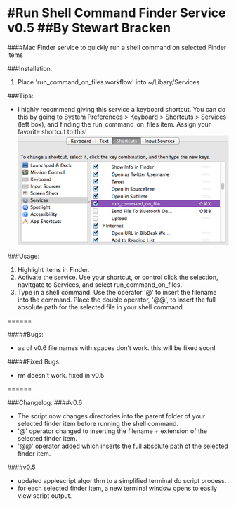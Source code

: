 #Run Shell Command Finder Service v0.5
##By Stewart Bracken
===
####Mac Finder service to quickly run a shell command on selected Finder items

###Installation:
1. Place 'run_command_on_files.workflow' into ~/Libary/Services

###Tips:
* I highly recommend giving this service a keyboard shortcut. You can do this by going to System Preferences > Keyboard > Shortcuts > Services (left box), and finding the run_command_on_files item. Assign your favorite shortcut to this!
![ScreenShot](screenshot.png)


###Usage:
1. Highlight items in Finder.
2. Activate the service. Use your shortcut, or control click the selection, navitgate to Services, and select run_command_on_files.
3. Type in a shell command. Use the operator '@' to insert the filename into the command. Place the double operator, '@@', to insert the full absolute path for the selected file in your shell command.

======


#####Bugs:
* as of v0.6 file names with spaces don't work. this will be fixed soon!

#####Fixed Bugs:
* rm doesn't work. fixed in v0.5

======

###Changelog:
####v0.6
* The script now changes directories into the parent folder of your selected finder item before running the shell command.
* '@' operator changed to inserting the filename + extension of the selected finder item. 
* '@@' operator added which inserts the full absolute path of the selected finder item.

####v0.5
* updated applescript algorithm to a simplified terminal do script process.
* for each selected finder item, a new terminal window opens to easily view script output.
